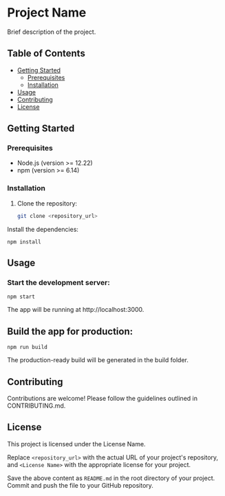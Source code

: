 # Project Name

Brief description of the project.

## Table of Contents

- [Getting Started](#getting-started)
  - [Prerequisites](#prerequisites)
  - [Installation](#installation)
- [Usage](#usage)
- [Contributing](#contributing)
- [License](#license)

## Getting Started

### Prerequisites

- Node.js (version >= 12.22)
- npm (version >= 6.14)

### Installation

1. Clone the repository:

   ```bash
   git clone <repository_url>


Install the dependencies:

    npm install

 
## Usage
### Start the development server:
    npm start


The app will be running at http://localhost:3000.

## Build the app for production:

    npm run build

The production-ready build will be generated in the build folder.

## Contributing
Contributions are welcome! Please follow the guidelines outlined in CONTRIBUTING.md.

## License
This project is licensed under the License Name.


Replace `<repository_url>` with the actual URL of your project's repository, and `<License Name>` with the appropriate license for your project.

Save the above content as `README.md` in the root directory of your project. Commit and push the file to your GitHub repository.
